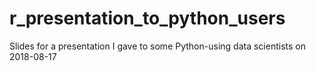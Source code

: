 # r_presentation_to_python_users
Slides for a presentation I gave to some Python-using data scientists on 2018-08-17
